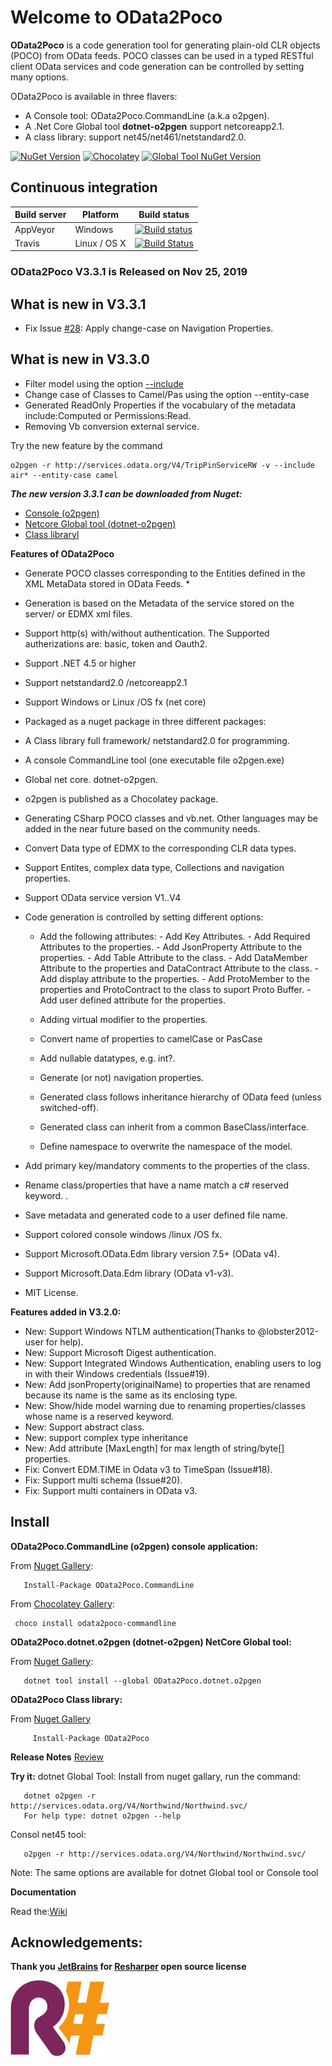 # Welcome to OData2Poco
**OData2Poco** is a code generation tool for generating plain-old CLR objects (POCO) from OData feeds. 
POCO classes can be used in a typed RESTful client OData services and code generation can be controlled by setting many options.

OData2Poco is available in three flavers:

- A Console tool: OData2Poco.CommandLine (a.k.a o2pgen).
- A .Net Core Global tool  **dotnet-o2pgen** support netcoreapp2.1.
- A class library: support net45/net461/netstandard2.0.

[![NuGet Version](https://img.shields.io/nuget/v/OData2Poco.CommandLine.svg?label=nuget%20Console&style=flat)](https://www.nuget.org/packages/OData2Poco.CommandLine)
[![Chocolatey](https://img.shields.io/chocolatey/v/odata2poco-commandline.svg?label=Chocolatey%20Version)](https://chocolatey.org/packages/odata2poco-commandline)
[![Global Tool NuGet Version](https://img.shields.io/nuget/v/OData2Poco.dotnet.o2pgen.svg?label=dotnet%20Global%20Tool&style=flat)](https://www.nuget.org/packages/OData2Poco.dotnet.o2pgen)

## Continuous integration
|Build server                |Platform     |Build status                                                |
|----------------------------|-------------|------------------------------------------------------------|
|AppVeyor                    |Windows      |[![Build status](https://ci.appveyor.com/api/projects/status/sjaqqu70ex31n8se?svg=true)](https://ci.appveyor.com/project/moh-hassan/odata2poco)|
|Travis                      |Linux / OS X |[![Build Status](https://travis-ci.org/moh-hassan/odata2poco.svg?branch=master)](https://travis-ci.org/moh-hassan/odata2poco)|

### OData2Poco V3.3.1 is Released on Nov 25, 2019

## What is new in V3.3.1
- Fix Issue [#28](https://github.com/moh-hassan/odata2poco/issues/28#issuecomment-557015613): Apply change-case on Navigation Properties.


## What is new in V3.3.0
- Filter model using the option [--include](https://github.com/moh-hassan/odata2poco/wiki/CommandLine-Reference#--include) 
- Change case of Classes to Camel/Pas using the option --entity-case
- Generated ReadOnly Properties if the vocabulary of the metadata include:Computed or Permissions:Read.
- Removing Vb conversion external service.


Try the new feature by the command
``` 
o2pgen -r http://services.odata.org/V4/TripPinServiceRW -v --include air* --entity-case camel
```

***The new version 3.3.1 can be downloaded from Nuget:*** 

- [Console (o2pgen)](https://www.nuget.org/packages/OData2Poco.CommandLine/3.3.1)
- [Netcore Global tool (dotnet-o2pgen)](https://www.nuget.org/packages/OData2Poco.dotnet.o2pgen)
- [Class libraryl](https://www.nuget.org/packages/OData2Poco/3.3.1)


**Features of OData2Poco**
   
- Generate POCO classes corresponding to the Entities defined in the XML MetaData stored in OData Feeds. *     
- Generation   is based on the Metadata of the service stored on the  server/ or  EDMX xml files.
- Support http(s) with/without authentication. The Supported autherizations are: basic, token and Oauth2.
- Support .NET 4.5 or higher
- Support netstandard2.0 /netcoreapp2.1
- Support Windows or Linux /OS fx (net core) 
- Packaged as a nuget package in three different packages:
 -  A Class library full framework/ netstandard2.0 for programming.
 -  A  console CommandLine tool (one executable file o2pgen.exe)
 -  Global net core. dotnet-o2pgen.
 -  o2pgen is published as a Chocolatey package. 
- Generating CSharp POCO classes and vb.net. Other languages may be added in the near future based on the community needs.
- Convert Data type of EDMX to the corresponding CLR data types.
- Support Entites, complex data type, Collections  and navigation properties.
- Support OData service version V1..V4
- Code generation is controlled by setting different options: 
  - Add the following attributes:
        - Add Key Attributes.
        - Add Required Attributes to the properties. 
        - Add JsonProperty Attribute to the properties.
        - Add Table Attribute to the class.
        - Add DataMember Attribute to the properties and DataContract Attribute to the class.
        - Add display attribute to the properties.
        - Add ProtoMember to the properties and ProtoContract to the class to suport Proto Buffer.
        - Add user defined attribute for the properties.
        
   - Adding virtual modifier to the properties.
   - Convert name of properties to camelCase or PasCase
   - Add nullable datatypes, e.g. int?.
   - Generate (or not) navigation properties.
   - Generated class follows inheritance hierarchy of OData feed (unless switched-off).
   - Generated class can inherit from a common BaseClass/interface.
   - Define namespace to overwrite the namespace of the model.

- Add primary key/mandatory comments to the properties of the class. 
- Rename class/properties that have a name match a c# reserved keyword.  .
- Save metadata and generated code to a user defined file name.
- Support colored console windows /linux /OS fx.
- Support Microsoft.OData.Edm library version 7.5+ (OData v4).
- Support Microsoft.Data.Edm library (OData v1-v3).
- MIT License. 

 **Features added in V3.2.0:** 

- New: Support Windows NTLM authentication(Thanks to @lobster2012-user for help). 
- New: Support Microsoft Digest authentication.
- New: Support Integrated Windows Authentication, enabling users to log in with their Windows credentials (Issue#19).
- New: Add jsonProperty(originalName) to properties that are renamed because its name is the same as its enclosing type.
- New: Show/hide model warning due to renaming properties/classes whose name is a reserved  keyword.
- New: Support abstract class.
- New: support complex type inheritance
- New: Add attribute [MaxLength] for max length of string/byte[] properties.
- Fix: Convert EDM.TIME in Odata v3 to TimeSpan  (Issue#18).
- Fix: Support multi schema (Issue#20).
- Fix: Support multi containers in OData  v3.

 
## Install

**OData2Poco.CommandLine (o2pgen) console application:** 

From [Nuget Gallery](https://www.nuget.org/packages/OData2Poco.CommandLine):

       Install-Package OData2Poco.CommandLine 

From [Chocolatey Gallery](https://chocolatey.org/packages/odata2poco-commandline):

     choco install odata2poco-commandline

**OData2Poco.dotnet.o2pgen (dotnet-o2pgen) NetCore Global tool:** 

From [Nuget Gallery](https://www.nuget.org/packages/OData2Poco.dotnet.o2pgen):

       dotnet tool install --global OData2Poco.dotnet.o2pgen  

**OData2Poco Class library:** 

From [Nuget Gallery](https://www.nuget.org/packages/OData2Poco/)

         Install-Package OData2Poco


**Release Notes** [Review](https://github.com/moh-hassan/odata2poco/blob/master/ReleaseNotes.md)


 **Try it:**
 dotnet Global Tool: 
 Install from nuget gallary, run the command:

       dotnet o2pgen -r http://services.odata.org/V4/Northwind/Northwind.svc/
	   For help type: dotnet o2pgen --help

Consol net45 tool:

       o2pgen -r http://services.odata.org/V4/Northwind/Northwind.svc/
 
 Note: The same options are available for dotnet Global tool or Console tool

 **Documentation**

Read the:[Wiki](https://github.com/moh-hassan/odata2poco/wiki)

## Acknowledgements: 

**Thank you [JetBrains](https://www.jetbrains.com "JetBrain") for [Resharper](https://www.jetbrains.com/resharper/ "Resharper") open source license**

![](art/resharper2.jpg)
